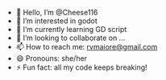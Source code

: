 - 👋 Hello, I’m @Cheese116
- 👀 I’m interested in godot
- 🌱 I’m currently learning GD script
- 💞️ I’m looking to collaborate on ...
- 📫 How to reach me: rvmaiore@gmail.com
- 😄 Pronouns: she/her
- ⚡ Fun fact: all my code keeps breaking!

<!---
Cheese116/Cheese116 is a ✨ special ✨ repository because its `README.md` (this file) appears on your GitHub profile.
You can click the Preview link to take a look at your changes.
--->
